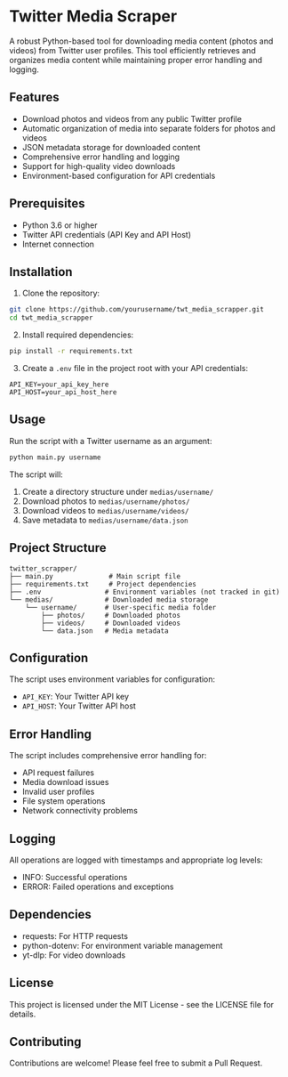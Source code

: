 # Twitter Media Scraper

A robust Python-based tool for downloading media content (photos and videos) from Twitter user profiles. This tool efficiently retrieves and organizes media content while maintaining proper error handling and logging.

## Features

- Download photos and videos from any public Twitter profile
- Automatic organization of media into separate folders for photos and videos
- JSON metadata storage for downloaded content
- Comprehensive error handling and logging
- Support for high-quality video downloads
- Environment-based configuration for API credentials

## Prerequisites

- Python 3.6 or higher
- Twitter API credentials (API Key and API Host)
- Internet connection

## Installation

1. Clone the repository:

```bash
git clone https://github.com/yourusername/twt_media_scrapper.git
cd twt_media_scrapper
```

2. Install required dependencies:

```bash
pip install -r requirements.txt
```

3. Create a `.env` file in the project root with your API credentials:

```
API_KEY=your_api_key_here
API_HOST=your_api_host_here
```

## Usage

Run the script with a Twitter username as an argument:

```bash
python main.py username
```

The script will:

1. Create a directory structure under `medias/username/`
2. Download photos to `medias/username/photos/`
3. Download videos to `medias/username/videos/`
4. Save metadata to `medias/username/data.json`

## Project Structure

```
twitter_scrapper/
├── main.py              # Main script file
├── requirements.txt     # Project dependencies
├── .env                # Environment variables (not tracked in git)
└── medias/             # Downloaded media storage
    └── username/       # User-specific media folder
        ├── photos/     # Downloaded photos
        ├── videos/     # Downloaded videos
        └── data.json   # Media metadata
```

## Configuration

The script uses environment variables for configuration:

- `API_KEY`: Your Twitter API key
- `API_HOST`: Your Twitter API host

## Error Handling

The script includes comprehensive error handling for:

- API request failures
- Media download issues
- Invalid user profiles
- File system operations
- Network connectivity problems

## Logging

All operations are logged with timestamps and appropriate log levels:

- INFO: Successful operations
- ERROR: Failed operations and exceptions

## Dependencies

- requests: For HTTP requests
- python-dotenv: For environment variable management
- yt-dlp: For video downloads

## License

This project is licensed under the MIT License - see the LICENSE file for details.

## Contributing

Contributions are welcome! Please feel free to submit a Pull Request.
